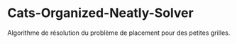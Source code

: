 # Cats-Organized-Neatly-Solver

Algorithme de résolution du problème de placement pour des petites grilles.
